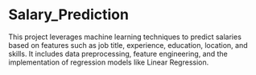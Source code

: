 # Salary_Prediction
This project leverages machine learning techniques to predict salaries based on features such as job title, experience, education, location, and skills. It includes data preprocessing, feature engineering, and the implementation of regression models like Linear Regression.

